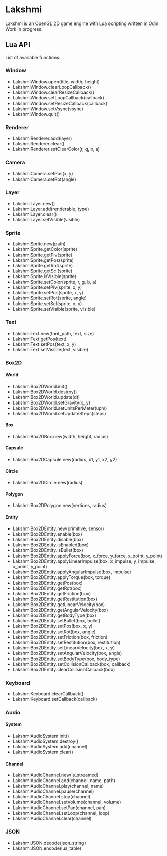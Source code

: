 # Lakshmi

Lakshmi is an OpenGL 2D game engine with Lua scripting written in Odin. Work in progress.

## Lua API

List of available functions:

### Window

* LakshmiWindow.open(title, width, height)
* LakshmiWindow.clearLoopCallback()
* LakshmiWindow.clearResizeCallback()
* LakshmiWindow.setLoopCallback(callback)
* LakshmiWindow.setResizeCallback(callback)
* LakshmiWindow.setVsync(vsync)
* LakshmiWindow.quit()

### Renderer

* LakshmiRenderer.add(layer)
* LakshmiRenderer.clear()
* LakshmiRenderer.setClearColor(r, g, b, a)

### Camera

* LakshmiCamera.setPos(x, y)
* LakshmiCamera.setRot(angle)

### Layer

* LakshmiLayer.new()
* LakshmiLayer.add(renderable, type)
* LakshmiLayer.clear()
* LakshmiLayer.setVisible(visible)

### Sprite

* LakshmiSprite.new(path)
* LakshmiSprite.getColor(sprite)
* LakshmiSprite.getPiv(sprite)
* LakshmiSprite.getPos(sprite)
* LakshmiSprite.getRot(sprite)
* LakshmiSprite.getScl(sprite)
* LakshmiSprite.isVisible(sprite)
* LakshmiSprite.setColor(sprite, r, g, b, a)
* LakshmiSprite.setPiv(sprite, x, y)
* LakshmiSprite.setPos(sprite, x, y)
* LakshmiSprite.setRot(sprite, angle)
* LakshmiSprite.setScl(sprite, x, y)
* LakshmiSprite.setVisible(sprite, visible)

### Text

* LakshmiText.new(font_path, text, size)
* LakshmiText.getPos(text)
* LakshmiText.setPos(text, x, y)
* LakshmiText.setVisible(text, visible)

### Box2D

#### World

* LakshmiBox2DWorld.init()
* LakshmiBox2DWorld.destroy()
* LakshmiBox2DWorld.update(dt)
* LakshmiBox2DWorld.setGravity(x, y)
* LakshmiBox2DWorld.setUnitsPerMeter(upm)
* LakshmiBox2DWorld.setUpdateSteps(steps)

#### Box

* LakshmiBox2DBox.new(width, height, radius)

#### Capsule

* LakshmiBox2DCapsule.new(radius, x1, y1, x2, y2)

#### Circle

* LakshmiBox2DCircle.new(radius)

#### Polygon

* LakshmiBox2DPolygon.new(vertices, radius)

#### Entity

* LakshmiBox2DEntity.new(primitive, sensor)
* LakshmiBox2DEntity.enable(box)
* LakshmiBox2DEntity.disable(box)
* LakshmiBox2DEntity.isEnabled(box)
* LakshmiBox2DEntity.isBullet(box)
* LakshmiBox2DEntity.applyForce(box, x_force, y_force, x_point, y_point)
* LakshmiBox2DEntity.applyLinearImpulse(box, x_impulse, y_impulse, x_point, y_point)
* LakshmiBox2DEntity.applyAngularImpulse(box, impulse)
* LakshmiBox2DEntity.applyTorque(box, torque)
* LakshmiBox2DEntity.getPos(box)
* LakshmiBox2DEntity.getRot(box)
* LakshmiBox2DEntity.getFriction(box)
* LakshmiBox2DEntity.getRestitution(box)
* LakshmiBox2DEntity.getLinearVelocity(box)
* LakshmiBox2DEntity.getAngularVelocity(box)
* LakshmiBox2DEntity.getBodyType(box)
* LakshmiBox2DEntity.setBullet(box, bullet)
* LakshmiBox2DEntity.setPos(box, x, y)
* LakshmiBox2DEntity.setRot(box, angle)
* LakshmiBox2DEntity.setFriction(box, friction)
* LakshmiBox2DEntity.setRestitution(box, restitution)
* LakshmiBox2DEntity.setLinearVelocity(box, x, y)
* LakshmiBox2DEntity.setAngularVelocity(box, angle)
* LakshmiBox2DEntity.setBodyType(box, body_type)
* LakshmiBox2DEntity.setCollisionCallback(box, callback)
* LakshmiBox2DEntity.clearCollisionCallback(box)

### Keyboard

* LakshmiKeyboard.clearCallback()
* LakshmiKeyboard.setCallback(callback)

### Audio

#### System

* LakshmiAudioSystem.init()
* LakshmiAudioSystem.destroy()
* LakshmiAudioSystem.add(channel)
* LakshmiAudioSystem.clear()

#### Channel

* LakshmiAudioChannel.new(is_streamed)
* LakshmiAudioChannel.add(channel, name, path)
* LakshmiAudioChannel.play(channel, name)
* LakshmiAudioChannel.pause(channel)
* LakshmiAudioChannel.stop(channel)
* LakshmiAudioChannel.setVolume(channel, volume)
* LakshmiAudioChannel.setPan(channel, pan)
* LakshmiAudioChannel.setLoop(channel, loop)
* LakshmiAudioChannel.clear(channel)

### JSON

* LakshmiJSON.decode(json_string)
* LakshmiJSON.encode(lua_table)
